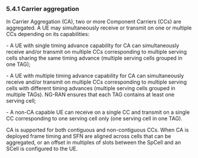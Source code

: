 ### 5.4.1 Carrier aggregation

In Carrier Aggregation (CA), two or more Component Carriers (CCs) are
aggregated. A UE may simultaneously receive or transmit on one or
multiple CCs depending on its capabilities:

\- A UE with single timing advance capability for CA can simultaneously
receive and/or transmit on multiple CCs corresponding to multiple
serving cells sharing the same timing advance (multiple serving cells
grouped in one TAG);

\- A UE with multiple timing advance capability for CA can
simultaneously receive and/or transmit on multiple CCs corresponding to
multiple serving cells with different timing advances (multiple serving
cells grouped in multiple TAGs). NG-RAN ensures that each TAG contains
at least one serving cell;

\- A non-CA capable UE can receive on a single CC and transmit on a
single CC corresponding to one serving cell only (one serving cell in
one TAG).

CA is supported for both contiguous and non-contiguous CCs. When CA is
deployed frame timing and SFN are aligned across cells that can be
aggregated, or an offset in multiples of slots between the SpCell and an
SCell is configured to the UE.